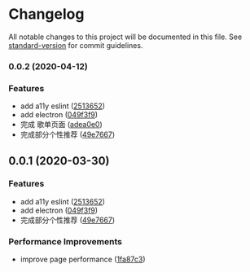# Changelog

All notable changes to this project will be documented in this file. See [standard-version](https://github.com/conventional-changelog/standard-version) for commit guidelines.

### 0.0.2 (2020-04-12)


### Features

* add a11y eslint ([2513652](https://github.com/Simon-Bin/next-template/commit/2513652ec9b0e409069af4cf9b44107e3303266f))
* add electron ([049f3f9](https://github.com/Simon-Bin/next-template/commit/049f3f947a454a1aae386d6b85dddb5f5a43d639))
* 完成 歌单页面 ([adea0e0](https://github.com/Simon-Bin/next-template/commit/adea0e0ae9a67a89efd055d76bbda57d4d047926))
* 完成部分个性推荐 ([49e7667](https://github.com/Simon-Bin/next-template/commit/49e766761ee47a3c8c3a2b7f0f62876fa2c7821c))

## 0.0.1 (2020-03-30)

### Features

- add a11y eslint ([2513652](https://github.com/Simon-Bin/next-template/commit/2513652ec9b0e409069af4cf9b44107e3303266f))
- add electron ([049f3f9](https://github.com/Simon-Bin/next-template/commit/049f3f947a454a1aae386d6b85dddb5f5a43d639))
- 完成部分个性推荐 ([49e7667](https://github.com/Simon-Bin/next-template/commit/49e766761ee47a3c8c3a2b7f0f62876fa2c7821c))

### Performance Improvements

- improve page performance ([1fa87c3](https://github.com/Simon-Bin/next-template/commit/1fa87c3d12173254d8c748094514146c42e4f356))
